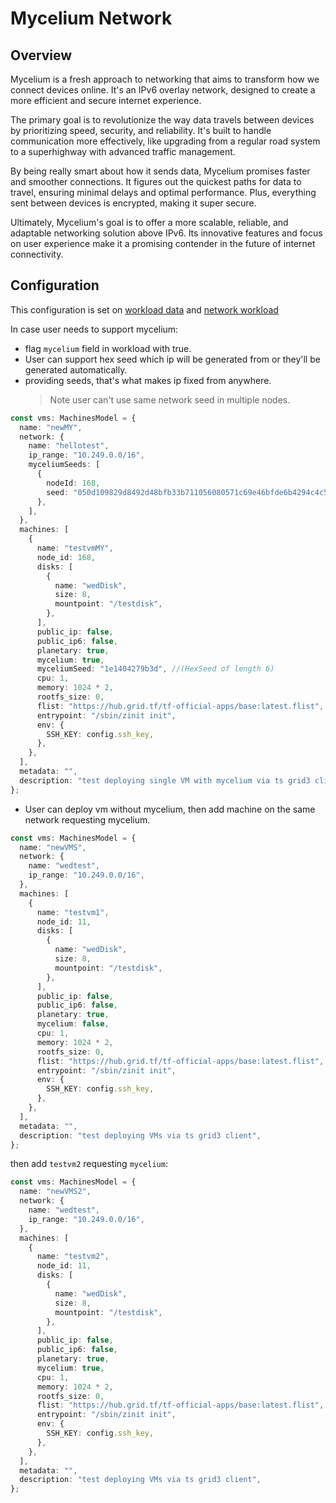 # Mycelium Network

## Overview

Mycelium is a fresh approach to networking that aims to transform how we connect devices online. It's an IPv6 overlay network, designed to create a more efficient and secure internet experience.

The primary goal is to revolutionize the way data travels between devices by prioritizing speed, security, and reliability. It's built to handle communication more effectively, like upgrading from a regular road system to a superhighway with advanced traffic management.

By being really smart about how it sends data, Mycelium promises faster and smoother connections. It figures out the quickest paths for data to travel, ensuring minimal delays and optimal performance. Plus, everything sent between devices is encrypted, making it super secure.

Ultimately, Mycelium's goal is to offer a more scalable, reliable, and adaptable networking solution above IPv6. Its innovative features and focus on user experience make it a promising contender in the future of internet connectivity.

## Configuration

This configuration is set on [workload data](../../src/zos/zmachine.ts) and [network workload](../../src/zos/znet.ts)

In case user needs to support mycelium:

- flag `mycelium` field in workload with true.
- User can support hex seed which ip will be generated from or they'll be generated automatically.
- providing seeds, that's what makes ip fixed from anywhere.
  > Note user can't use same network seed in multiple nodes.

```ts
const vms: MachinesModel = {
  name: "newMY",
  network: {
    name: "hellotest",
    ip_range: "10.249.0.0/16",
    myceliumSeeds: [
      {
        nodeId: 168,
        seed: "050d109829d8492d48bfb33b711056080571c69e46bfde6b4294c4c5bf468a76", //(HexSeed of length 32)
      },
    ],
  },
  machines: [
    {
      name: "testvmMY",
      node_id: 168,
      disks: [
        {
          name: "wedDisk",
          size: 8,
          mountpoint: "/testdisk",
        },
      ],
      public_ip: false,
      public_ip6: false,
      planetary: true,
      mycelium: true,
      myceliumSeed: "1e1404279b3d", //(HexSeed of length 6)
      cpu: 1,
      memory: 1024 * 2,
      rootfs_size: 0,
      flist: "https://hub.grid.tf/tf-official-apps/base:latest.flist",
      entrypoint: "/sbin/zinit init",
      env: {
        SSH_KEY: config.ssh_key,
      },
    },
  ],
  metadata: "",
  description: "test deploying single VM with mycelium via ts grid3 client",
};
```

- User can deploy vm without mycelium, then add machine on the same network requesting mycelium.

```ts
const vms: MachinesModel = {
  name: "newVMS",
  network: {
    name: "wedtest",
    ip_range: "10.249.0.0/16",
  },
  machines: [
    {
      name: "testvm1",
      node_id: 11,
      disks: [
        {
          name: "wedDisk",
          size: 8,
          mountpoint: "/testdisk",
        },
      ],
      public_ip: false,
      public_ip6: false,
      planetary: true,
      mycelium: false,
      cpu: 1,
      memory: 1024 * 2,
      rootfs_size: 0,
      flist: "https://hub.grid.tf/tf-official-apps/base:latest.flist",
      entrypoint: "/sbin/zinit init",
      env: {
        SSH_KEY: config.ssh_key,
      },
    },
  ],
  metadata: "",
  description: "test deploying VMs via ts grid3 client",
};
```

then add `testvm2` requesting `mycelium`:

```ts
const vms: MachinesModel = {
  name: "newVMS2",
  network: {
    name: "wedtest",
    ip_range: "10.249.0.0/16",
  },
  machines: [
    {
      name: "testvm2",
      node_id: 11,
      disks: [
        {
          name: "wedDisk",
          size: 8,
          mountpoint: "/testdisk",
        },
      ],
      public_ip: false,
      public_ip6: false,
      planetary: true,
      mycelium: true,
      cpu: 1,
      memory: 1024 * 2,
      rootfs_size: 0,
      flist: "https://hub.grid.tf/tf-official-apps/base:latest.flist",
      entrypoint: "/sbin/zinit init",
      env: {
        SSH_KEY: config.ssh_key,
      },
    },
  ],
  metadata: "",
  description: "test deploying VMs via ts grid3 client",
};
```
